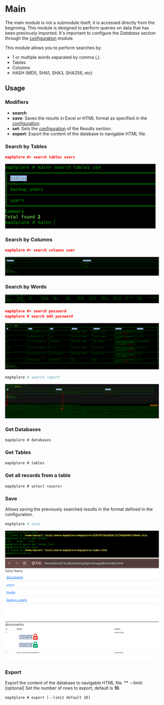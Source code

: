 # Main

The main module is not a submodule itself; it is accessed directly from the beginning. This module is designed to perform queries on data that has been previously imported. It's important to configure the *Database* section through the [configuration](configuration.md) module.

This module allows you to perform searches by:
* 1 or multiple words separated by comma (,).
* Tables
* Columns
* HASH (MD5, SHA1, SHA3, SHA256, etc)

## Usage
### Modifiers
* **search**
* **save**: Saves the results in Excel or HTML format as specified in the [configuration](configuration.md).
* **set**: Sets the [configuration](configuration.md) of the Results section.
* **export**: Export the content of the database to navigable HTML file.

### Search by Tables
```json
mapXplore #> search tables users
```
<img src="../screenshot/search_tables.png" >

### Search by Columns
```json
mapXplore #> search columns user
```
<img src="../screenshot/search_columns.png" >

### Search by Words
<img src="../screenshot/search_options.png" >

```json
mapXplore #> search password
mapXplore # search md5 password
```
<img src="../screenshot/search_word.png" >

```bash
mapXplore # search report
```

<img src="../screenshot/base64_report.png">

### Get Databases

```
mapXplore # databases
```

### Get Tables

```
mapXplore # tables
```

### Get all records from a table

```
mapXplore # select <users>
```

### Save

Allows saving the previously searched results in the format defined in the configuration.

```bash
mapXplore # save
```
<img src="../screenshot/save.png">

<img src="../screenshot/index.png">
<img src="../screenshot/documents_html.png">

### Export

Export the content of the database to navigable HTML file. 
** --limit: [optional] Set the number of rows to export, default is **10**.

```
mapXplore # export [--limit default 10]
```